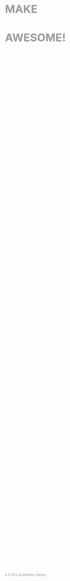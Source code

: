 ﻿<!DOCTYPE html>
<html lang="en">
<head>
  <meta charset="UTF-8">
  <title>Animated Text</title>
  <style>
    @import url('https://fonts.googleapis.com/css?family=Roboto:700');

    body {
      margin: 0px;
      font-family: 'Roboto';
      text-align: center;
    }

    #container {
      color: #999;
      text-transform: uppercase;
      font-size: 36px;
      font-weight: bold;
      padding-top: 200px;
      position: fixed;
      width: 100%;
      bottom: 45%;
      display: block;
    }

    #flip {
      height: 50px;
      overflow: hidden;
    }

    #flip > div > div {
      color: #fff;
      padding: 4px 12px;
      height: 45px;
      margin-bottom: 45px;
      display: inline-block;
    }

    #flip div:first-child {
      animation: show 5s linear infinite;
    }

    #flip div div {
      background: #42c58a;
    }

    #flip div:first-child div {
      background: #4ec7f3;
    }

    #flip div:last-child div {
      background: #DC143C;
    }

    @keyframes show {
      0% { margin-top: -270px; }
      5% { margin-top: -180px; }
      33% { margin-top: -180px; }
      38% { margin-top: -90px; }
      66% { margin-top: -90px; }
      71% { margin-top: 0px; }
      99.99% { margin-top: 0px; }
      100% { margin-top: -270px; }
    }

    p {
      position: fixed;
      width: 100%;
      bottom: 30px;
      font-size: 12px;
      color: #999;
      margin-top: 200px;
    }
  </style>
</head>
<body>
  <div id="container">
    Make
    <div id="flip">
      <div><div>lifeStyle</div></div>
    </div>
    AweSoMe!
  </div>

  <p>a CSS3 animation demo</p>
</body>
</html>
